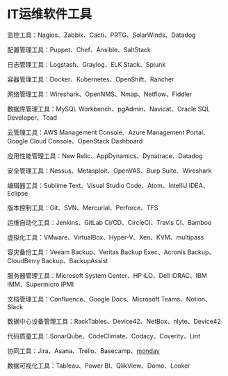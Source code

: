 # IT运维软件工具

监控工具：Nagios、Zabbix、Cacti、PRTG、SolarWinds、Datadog

配置管理工具：Puppet、Chef、Ansible、SaltStack

日志管理工具：Logstash、Graylog、ELK Stack、Splunk

容器管理工具：Docker、Kubernetes、OpenShift、Rancher

网络管理工具：Wireshark、OpenNMS、Nmap、Netflow、Fiddler

数据库管理工具：MySQL Workbench、pgAdmin、Navicat、Oracle SQL Developer、Toad

云管理工具：AWS Management Console、Azure Management Portal、Google Cloud Console、OpenStack Dashboard

应用性能管理工具：New Relic、AppDynamics、Dynatrace、Datadog

安全管理工具：Nessus、Metasploit、OpenVAS、Burp Suite、Wireshark

编辑器工具：Sublime Text、Visual Studio Code、Atom、IntelliJ IDEA、Eclipse

版本控制工具：Git、SVN、Mercurial、Perforce、TFS

运维自动化工具：Jenkins、GitLab CI/CD、CircleCI、Travis CI、Bamboo

虚拟化工具：VMware、VirtualBox、Hyper-V、Xen、KVM、multipass 

容灾备份工具：Veeam Backup、Veritas Backup Exec、Acronis Backup、CloudBerry Backup、BackupAssist

服务器管理工具：Microsoft System Center、HP iLO、Dell iDRAC、IBM IMM、Supermicro IPMI

文档管理工具：Confluence、Google Docs、Microsoft Teams、Notion、Slack

数据中心设备管理工具：RackTables、Device42、NetBox、nlyte、Device42

代码质量工具：SonarQube、CodeClimate、Codacy、Coverity、Lint

协同工具：Jira、Asana、Trello、Basecamp、[monday](https://monday.com/)

数据可视化工具：Tableau、Power BI、QlikView、Domo、Looker
